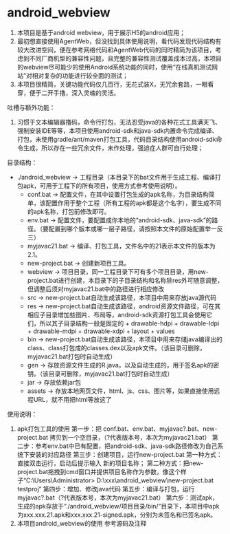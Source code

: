 # android_webview
1. 本项目是基于android webview，用于展示H5的android应用；
2. 最初想直接使用AgentWeb，但没找到具体使用说明，看代码发现代码结构有较大改进空间，便在参考网络代码和AgentWeb代码的同时精简为该项目，考虑到不同厂商机型的兼容性问题，且完整的兼容性测试覆盖成本过高，本项目的webview尽可能少的使用Android系统功能的同时，使用“在线真机测试网站”对相对复杂的功能进行较全面的测试；
3. 本项目很精简，关键功能代码仅几百行，无花式装X，无冗余套路，一眼看穿，便于二开手撸，深入灵魂的灵活。

吐槽与额外功能：
1. 习惯于文本编辑器撸码，命令行打包，无法忍受java的各种花式工具满天飞、强制安装IDE等等，本项目使用android-sdk和java-sdk内置命令完成编译、打包，未使用gradle/ant/maven打包工具，代码目录结构使用android-sdk命令生成，所以存在一些冗余文件，未作处理，强迫症人群可自行处理；

目录结构：
 + ./android_webview   -> 工程目录（本目录下的bat文件用于生成工程、编译打包apk，可用于工程下的所有项目，使用方式参考使用说明）。
    -  conf.bat          -> 配置文件，在其中设置打包生成的apk名称，为目录结构简单，该配置作用于整个工程（所有工程的apk都是这个名字），要生成不同的apk名称，打包前修改即可。
    -  env.bat           -> 配置文件，要配置成你本地的“android-sdk、java-sdk”的路径。（要配置到哪个版本或哪一层子路径，请按照本文件的原始配置举一反三）
    -  myjavac21.bat     -> 编译、打包工具，文件名中的21表示本文件的版本为2.1。
    -  new-project.bat   -> 创建新项目工具。
    +  webview           -> 项目目录，同一工程目录下可有多个项目目录，用new-project.bat进行创建，本目录下的子目录结构和名称除res外可随意调整，但调整后须对myjavac21.bat中的路径进行相应修改
      +  src               -> new-project.bat自动生成该路径，本项目中用来存放java源代码
      +  res               -> new-project.bat自动生成该路径，android资源文件路径，可在其相应子目录增加些图片、布局等，android-sdk资源打包工具会使用它们，所以其子目录结构一般是固定的
        +  drawable-hdpi
        +  drawable-ldpi
        +  drawable-mdpi
        +  drawable-xdpi
        +  layout
        +  values
      +  bin               -> new-project.bat自动生成该路径，本项目中用来存储java编译出的class、class打包成的classes.dex以及apk文件。（该目录可删除，myjavac21.bat打包时自动生成）
      +  gen               -> 存放资源文件生成的R.java，以及自动生成的，用于签名apk的密钥。（该目录可删除，myjavac21.bat打包时自动生成）
      +  jar               -> 存放依赖jar包
      +  assets            -> 存放本地网页文件，html、js、css、图片等，如果直接使用远程URL，就不用把html等放这了
      
使用说明：
1. apk打包工具的使用
  第一步：把 conf.bat、env.bat、myjavac?.bat、new-project.bat 拷贝到一个空目录，（?代表版本号，本次为myjavac21.bat）
  第二步：参考env.bat中已有配置，把android-sdk、java-sdk路径修改为自己系统下安装的对应路径
  第三步：创建项目，运行new-project.bat
      第一种方式：直接双击运行，启动后提示输入 新的项目名称；
      第二种方式：把new-project.bat拖拽到cmd窗口并提供项目名称作为参数，像这个样子“C:\Users\Administrator> D:\xxx\android_webview\new-project.bat testproj”
  第四步：增加、修改java代码
  第五步：编译与打包，运行myjavac?.bat（?代表版本号，本次为myjavac21.bat）
  第六步：测试apk，生成的apk存放于“./android_webview/项目目录/bin/”目录下，本项目中apk为xxx.xxx.21.apk和xxx.xxx.21-signed.apk，分别为未签名和已签名apk。
2. 本项目android_webview的使用
  参考源码及注释
  
